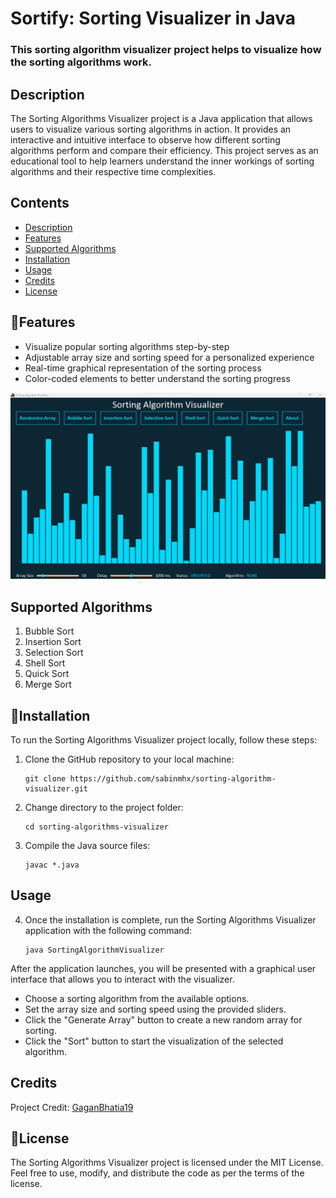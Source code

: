 # Sortify: Sorting Visualizer in Java

### This sorting algorithm visualizer project helps to visualize how the sorting algorithms work.

## Description

The Sorting Algorithms Visualizer project is a Java application that allows users to visualize various sorting algorithms in action. It provides an interactive and intuitive interface to observe how different sorting algorithms perform and compare their efficiency. This project serves as an educational tool to help learners understand the inner workings of sorting algorithms and their respective time complexities.

## Contents

- [Description](#description)
- [Features](#features)
- [Supported Algorithms](#supported-algorithms)
- [Installation](#installation)
- [Usage](#usage)
- [Credits](#credits)
- [License](#license)

## 🚀Features

- Visualize popular sorting algorithms step-by-step
- Adjustable array size and sorting speed for a personalized experience
- Real-time graphical representation of the sorting process
- Color-coded elements to better understand the sorting progress

![Visualizer Output](/assets/sorting-visualizer-main.png?raw=true "Program Screenshot")

## Supported Algorithms
1. Bubble Sort
3. Insertion Sort    
4. Selection Sort
5. Shell Sort
6. Quick Sort
7. Merge Sort

## 📱Installation

To run the Sorting Algorithms Visualizer project locally, follow these steps:

1. Clone the GitHub repository to your local machine:
   
    ```
    git clone https://github.com/sabinmhx/sorting-algorithm-visualizer.git
    ```
3. Change directory to the project folder:
   
    ```
    cd sorting-algorithms-visualizer
    ```
5. Compile the Java source files:
   
    ```
    javac *.java
    ```

## Usage
4. Once the installation is complete, run the Sorting Algorithms Visualizer application with the following command:
   
    ```
    java SortingAlgorithmVisualizer
    ```

After the application launches, you will be presented with a graphical user interface that allows you to interact with the visualizer.

- Choose a sorting algorithm from the available options.
- Set the array size and sorting speed using the provided sliders.
- Click the "Generate Array" button to create a new random array for sorting.
- Click the "Sort" button to start the visualization of the selected algorithm.

## Credits
Project Credit: [GaganBhatia19](https://github.com/GaganBhatia19/Sorting_Visualizer)

## 📄License
The Sorting Algorithms Visualizer project is licensed under the MIT License. Feel free to use, modify, and distribute the code as per the terms of the license.

